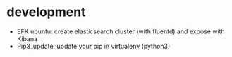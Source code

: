# development
- EFK ubuntu: create elasticsearch cluster (with fluentd) and expose with  Kibana
- Pip3_update:  update your pip in virtualenv (python3) 
